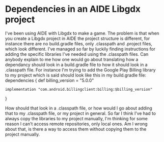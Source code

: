 
# Dependencies in an AIDE Libgdx project

I've been using AIDE with Libgdx to make a game. The problem is that when you create a Libgdx project in AIDE the project structure is different, for instance there are no build.gradle files, only .classpath and .project files, which look different. I've managed so far by luckily finding instructions for adding the specific libraries I've needed using the .classpath files. Can anybody explain to me how one would go about translating how a dependancy should look in a build.gradle file to how it should look in a .classpath file. For instance I'm trying to add the Google Play Billing library to my project which is said should look like this in my build.gradle file:
dependencies {
    def billing_version = "5.0.0"

    implementation "com.android.billingclient:billing:$billing_version"
}

How should that look in a .classpath file, or how would I go about adding that to my .classpath file, or my project in general. So far I think I've had to always copy the libraries to my project manually, I'm thinking for some reason I can't access remote repositories, only local ones. Am I wrong about that, is there a way to access them without copying them to the project manually.

        